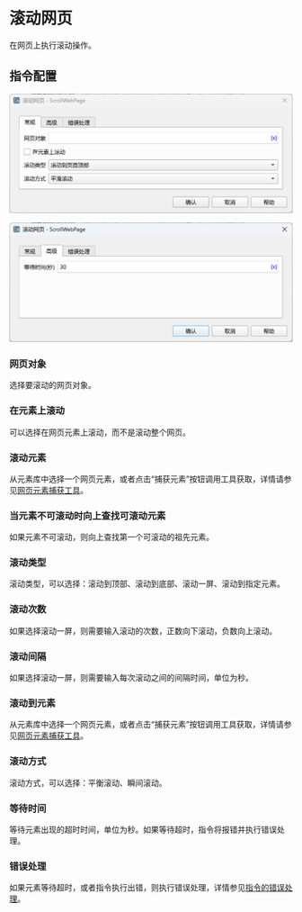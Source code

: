 # 滚动网页

在网页上执行滚动操作。

## 指令配置

![滚动网页常规配置对话框](scroll_web_page_general_config.png)

![滚动网页高级配置对话框](scroll_web_page_advanced_config.png)

### 网页对象

选择要滚动的网页对象。

### 在元素上滚动

可以选择在网页元素上滚动，而不是滚动整个网页。

### 滚动元素

从元素库中选择一个网页元素，或者点击“捕获元素”按钮调用工具获取，详情请参见[网页元素捕获工具](../../../manual/web_element_capture_tool.md)。

### 当元素不可滚动时向上查找可滚动元素

如果元素不可滚动，则向上查找第一个可滚动的祖先元素。

### 滚动类型

滚动类型，可以选择：滚动到顶部、滚动到底部、滚动一屏、滚动到指定元素。

### 滚动次数

如果选择滚动一屏，则需要输入滚动的次数，正数向下滚动，负数向上滚动。

### 滚动间隔

如果选择滚动一屏，则需要输入每次滚动之间的间隔时间，单位为秒。

### 滚动到元素

从元素库中选择一个网页元素，或者点击“捕获元素”按钮调用工具获取，详情请参见[网页元素捕获工具](../../../manual/web_element_capture_tool.md)。

### 滚动方式

滚动方式，可以选择：平衡滚动、瞬间滚动。

### 等待时间

等待元素出现的超时时间，单位为秒。如果等待超时，指令将报错并执行错误处理。

### 错误处理

如果元素等待超时，或者指令执行出错，则执行错误处理，详情参见[指令的错误处理](../../../manual/error_handling.md)。
